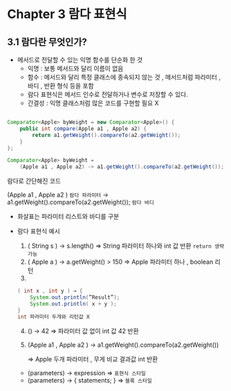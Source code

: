# Chapter 3 람다 표현식

## 3.1 람다란 무엇인가?

- 메서드로 전달할 수 있는 익명 함수를 단순화 한 것
    - 익명 : 보통 메서드와 달리 이름이 없음
    - 함수 : 메서드와 달리 특정 클래스에 종속되지 않는 것 , 메서드처럼 파라미터 , 바디 , 반환 형식 등을 포함
    - 람다 표현식은 메서드 인수로 전달하거나 변수로 저장할 수 있다.
    - 간결성 : 익명 클래스처럼 많은 코드를 구현할 필요 X

```java

Comparator<Apple> byWeight = new Comparator<Apple>() {
	public int compare(Apple a1 , Apple a2) {
		return a1.getWeight().compareTo(a2.getWeight());
	}
};

Comparator<Apple> byWeight = 
	(Apple a1 , Apple a2) -> a1.getWeight().compareTo(a2.getWeight());
```

람다로 간단해진 코드

(Apple a1 , Apple a2 ) `람다 파라미터` → a1.getWeight().compareTo(a2.getWeight()); `람다 바디`

- 화살표는 파라미터 리스트와 바디를 구분

- 람다 표현식 예시
    1. ( String s ) → s.length() ⇒ String 파라미터 하나와 int 값 반환 `return 생략 가능`
    2. ( Apple a ) → a.getWeight() > 150 ⇒ Apple 파라미터 하나 , boolean 리턴
    3.

     ```java
     ( int x , int y ) → { 
         System.out.println(”Result”); 
         System.out.println( x + y );
     }
     int 파라미터 두개와 리턴값 X
     
     ```

    4. () → 42 ⇒ 파라미터 값 없이 int 값 42 반환
    5. (Apple a1 , Apple a2 ) → a1.getWeight().compareTo(a2.getWeight())

       ⇒ Apple 두개 파라미터 , 무게 비교 결과값 int 반환


    - (parameters) → expression ⇒ `표현식 스타일`
    - (parameters) → { statements; } ⇒ `블록 스타일`